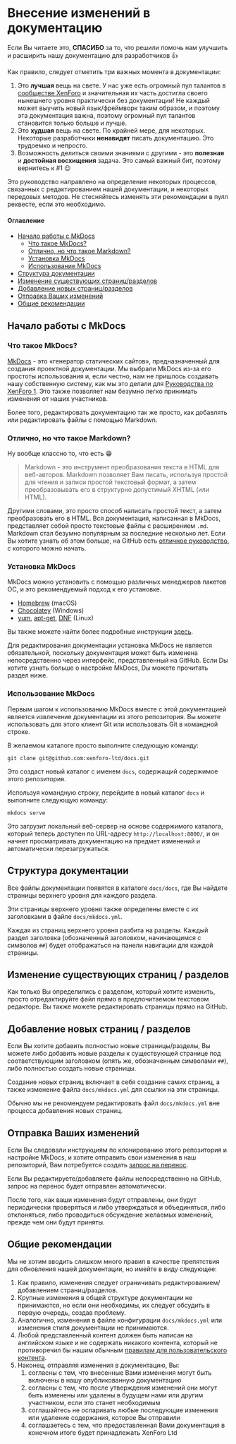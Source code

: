 # Внесение изменений в документацию

Если Вы читаете это, **СПАСИБО** за то, что решили помочь нам улучшить и расширить нашу документацию для разработчиков 👍

Как правило, следует отметить три важных момента в документации:

1. Это **лучшая** вещь на свете. У нас уже есть огромный пул талантов в [сообществе XenForo](https://xenforo.com/community) и значительная их часть достигла своего нынешнего уровня практически без документации! Не каждый может выучить новый язык/фреймворк таким образом, и поэтому эта документация важна, поэтому огромный пул талантов становится только больше и лучше.
2. Это **худшая** вещь на свете. По крайней мере, для некоторых. Некоторые разработчики **ненавидят** писать документацию. Это трудоемко и непросто.
3. Возможность делиться своими знаниями с другими - это **полезная** и **достойная восхищения** задача. Это самый важный бит, поэтому вернитесь к #1 😉

Это руководство направлено на определение некоторых процессов, связанных с редактированием нашей документации, и некоторых передовых методов. Не стесняйтесь изменять эти рекомендации в пулл реквесте, если это необходимо.

#### Оглавление

* [Начало работы с MkDocs](#начало-работы-с-mkdocs)
  * [Что такое MkDocs?](#что-такое-mkdocs)
  * [Отлично, но что такое Markdown?](#отлично-но-что-такое-markdown)
  * [Установка MkDocs](#установка-mkdocs)
  * [Использование MkDocs](#использование-mkdocs)
* [Структура документации](#структура-документации)
* [Изменение существующих страниц/разделов](#изменение-существующих-страниц--разделов)
* [Добавление новых страниц/разделов](#добавление-новых-страниц--разделов)
* [Отправка Ваших изменений](#отправка-ваших-изменений)
* [Общие рекомендации](#общие-рекомендации)

## Начало работы с MkDocs

### Что такое MkDocs?

[MkDocs](http://www.mkdocs.org/) - это «генератор статических сайтов», предназначенный для создания проектной документации. Мы выбрали MkDocs из-за его простоты использования и, если честно, нам не пришлось создавать нашу собственную систему, как мы это делали для [Руководства по XenForo 1](https://xenforo.com/help/manual/). Это также позволяет нам безумно легко принимать изменения от наших участников.

Более того, редактировать документацию так же просто, как добавлять или редактировать файлы с помощью Markdown.

### Отлично, но что такое Markdown?

Ну вообще классно то, что есть 😁

> Markdown - это инструмент преобразования текста в HTML для веб-авторов. Markdown позволяет Вам писать, используя простой для чтения и записи простой текстовый формат, а затем преобразовывать его в структурно допустимый XHTML (или HTML).

Другими словами, это просто способ написать простой текст, а затем преобразовать его в HTML. Вся документация, написанная в MkDocs, представляет собой просто текстовые файлы с расширением `.md`. Markdown стал безумно популярным за последние несколько лет. Если Вы хотите узнать об этом больше, на GitHub есть [отличное руководство](https://guides.github.com/features/mastering-markdown/), с которого можно начать.

### Установка MkDocs

MkDocs можно установить с помощью различных менеджеров пакетов ОС, и это рекомендуемый подход к его установке.

* [Homebrew](http://brew.sh/) (macOS)
* [Chocolatey](https://chocolatey.org/) (Windows)
* [yum](http://yum.baseurl.org/), [apt-get](https://help.ubuntu.com/community/AptGet/Howto), [DNF](http://dnf.readthedocs.io/en/latest/index.html) (Linux)

Вы также можете найти более подробные инструкции [здесь](http://www.mkdocs.org/#installation).

Для редактирования документации установка MkDocs не является обязательной, поскольку документация может быть изменена непосредственно через интерфейс, представленный на GitHub. Если Dы хотите узнать больше о настройке MkDocs, Dы можете прочитать раздел ниже.

### Использование MkDocs

Первым шагом к использованию MkDocs вместе с этой документацией является извлечение документации из этого репозитория. Вы можете использовать для этого клиент Git или использовать Git в командной строке.

В желаемом каталоге просто выполните следующую команду:

```
git clone git@github.com:xenforo-ltd/docs.git
```

Это создаст новый каталог с именем `docs`, содержащий содержимое этого репозитория.

Используя командную строку, перейдите в новый каталог `docs` и выполните следующую команду:

```
mkdocs serve
```

Это загрузит локальный веб-сервер на основе содержимого каталога, который теперь доступен по URL-адресу `http://localhost:8000/`, и он начнет просматривать документацию на предмет изменений и автоматически перезагружаться.

## Структура документации

Все файлы документации появятся в каталоге `docs/docs`, где Вы найдете страницы верхнего уровня для каждого раздела.

Эти страницы верхнего уровня также определены вместе с их заголовками в файле `docs/mkdocs.yml`.

Каждая из страниц верхнего уровня разбита на разделы. Каждый раздел заголовка (обозначенный заголовком, начинающимся с символов `##`) будет отображаться на панели навигации для каждой страницы.

## Изменение существующих страниц / разделов

Как только Вы определились с разделом, который хотите изменить, просто отредактируйте файл прямо в предпочитаемом текстовом редакторе. Вы также можете редактировать страницы прямо на GitHub.

## Добавление новых страниц / разделов

Если Вы хотите добавить полностью новые страницы/разделы, Вы можете либо добавить новые разделы к существующей странице под соответствующим заголовком (опять же, обозначенным символами `##`), либо полностью создать новые страницы.

Создание новых страниц включает в себя создание самих страниц, а также изменение файла `docs/mkdocs.yml` для ссылки на эти страницы.

Обычно мы не рекомендуем редактировать файл `docs/mkdocs.yml` вне процесса добавления новых страниц.

## Отправка Ваших изменений

Если Вы следовали инструкциям по клонированию этого репозитория и настройке MkDocs, и хотите отправить свои изменения в наш репозиторий, Вам потребуется создать [запрос на перенос](https://git-scm.com/docs/git-request-pull).

Если Вы редактируете/добавляете файлы непосредственно на GitHub, запрос на перенос будет отправлен автоматически.

После того, как ваши изменения будут отправлены, они будут периодически проверяться и либо утверждаться и объединяться, либо отклоняться, либо проводиться обсуждение желаемых изменений, прежде чем они будут приняты.

## Общие рекомендации

Мы не хотим вводить слишком много правил в качестве препятствия для обновления нашей документации, но имейте в виду следующее:

1. Как правило, изменения следует ограничивать редактированием/добавлением страниц/разделов.
2. Крупные изменения в общей структуре документации не принимаются, но если они необходимы, их следует обсудить в первую очередь, создав проблему.
3. Аналогично, изменения в файле конфигурации `docs/mkdocs.yml` или изменения стиля документации не принимаются.
4. Любой представленный контент должен быть написан на английском языке и не содержать никакого контента, который не противоречил бы нашим обычным [правилам для пользовательского контента](https://xenforo.com/community/help/terms/).
5. Наконец, отправляя изменения в документацию, Вы:
    1. согласны с тем, что внесенные Вами изменения могут быть включены в нашу опубликованную документацию
    2. согласны с тем, что после утверждения изменений они могут быть изменены или удалены в будущем нами или другим участником, если это станет необходимым
    3. соглашайтесь не оспаривать любые последующие изменения или удаление содержания, которое Вы отправили
    4. соглашаетесь с тем, что предоставленная Вами документация в конечном итоге будет принадлежать XenForo Ltd
